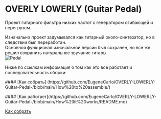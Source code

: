 # OVERLY LOWERLY (Guitar Pedal)

Проект гитарного фильтра низких частот с генератором огибающей и перегрузом. <p>
Изначально проект задумывался как гитарный около-синтезатор, но в следствии был переработан. <br>
Основной функционал изначальной версии был сохранен, но все же решил сохранить натуральное звучание гитары. <br>
![Pedal](https://github.com/EugeneCarlo/OVERLY-LOWERLY-Guitar-Pedal-/blob/main/Image/Pedal.jpg)
<p>
Ниже по ссылкам информация о том как это все работает и последовательность сборки:

<p>
#### [Как собрать] (https://github.com/EugeneCarlo/OVERLY-LOWERLY-Guitar-Pedal-/blob/main/How%20to%20assemble/)
<p>
#### [Как работает](https://github.com/EugeneCarlo/OVERLY-LOWERLY-Guitar-Pedal-/blob/main/How%20it%20works/README.md)
<p>
<a href="(https://github.com/EugeneCarlo/OVERLY-LOWERLY-Guitar-Pedal-/blob/main/How%20to%20assemble/)">Как собрать</a>